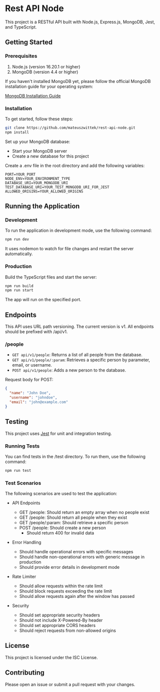 # Rest API Node

This project is a RESTful API built with Node.js, Express.js, MongoDB, Jest, and TypeScript.

## Getting Started

### Prerequisites

1. Node.js (version 16.20.1 or higher)
2. MongoDB (version 4.4 or higher)

If you haven't installed MongoDB yet, please follow the official MongoDB installation guide for your operating system:

[MongoDB Installation Guide](https://docs.mongodb.com/manual/installation/)

### Installation

To get started, follow these steps:

```bash
git clone https://github.com/mateuszwittek/rest-api-node.git
npm install
```

Set up your MongoDB database:

- Start your MongoDB server
- Create a new database for this project

Create a .env file in the root directory and add the following variables:

```text
PORT=YOUR_PORT
NODE_ENV=YOUR_ENVIRONMENT_TYPE
DATABASE_URI=YOUR_MONGODB_URI
TEST_DATABASE_URI=YOUR_TEST_MONGODB_URI_FOR_JEST
ALLOWED_ORIGINS=YOUR_ALLOWED_ORIGINS
```

## Running the Application

### Development

To run the application in development mode, use the following command:

```bash
npm run dev
```

It uses nodemon to watch for file changes and restart the server automatically.

### Production

Build the TypeScript files and start the server:

```bash
npm run build
npm run start
```

The app will run on the specified port.

## Endpoints

This API uses URL path versioning. The current version is v1. All endpoints should be prefixed with /api/v1.

### /people

- `GET api/v1/people`: Returns a list of all people from the database.
- `GET api/v1/people/:param`: Retrieves a specific person by parameter, email, or username.
- `POST api/v1/people`: Adds a new person to the database.

Request body for POST:

```json
{
  "name": "John Doe",
  "username": "johndoe",
  "email": "john@example.com"
}
```

## Testing

This project uses [Jest](https://jestjs.io/) for unit and integration testing.

### Running Tests

You can find tests in the /test directory. To run them, use the following command:

```bash
npm run test
```

### Test Scenarios

The following scenarios are used to test the application:

- API Endpoints
  - GET /people: Should return an empty array when no people exist
  - GET /people: Should return all people when they exist
  - GET /people/:param: Should retrieve a specific person
  - POST /people: Should create a new person
    - Should return 400 for invalid data
- Error Handling

  - Should handle operational errors with specific messages
  - Should handle non-operational errors with generic message in production
  - Should provide error details in development mode

- Rate Limiter
  - Should allow requests within the rate limit
  - Should block requests exceeding the rate limit
  - Should allow requests again after the window has passed
- Security
  - Should set appropriate security headers
  - Should not include X-Powered-By header
  - Should set appropriate CORS headers
  - Should reject requests from non-allowed origins

## License

This project is licensed under the ISC License.

## Contributing

Please open an issue or submit a pull request with your changes.
